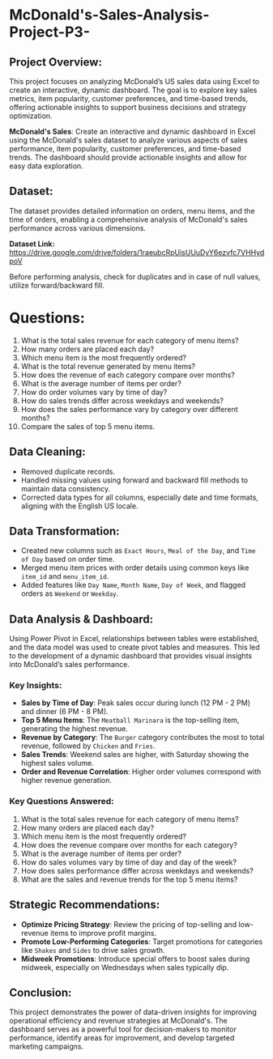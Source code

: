 # McDonald's-Sales-Analysis-Project-P3-

## Project Overview:
This project focuses on analyzing McDonald’s US sales data using Excel to create an interactive, dynamic dashboard.
The goal is to explore key sales metrics, item popularity, customer preferences, and time-based trends, offering actionable insights to support business decisions and strategy optimization.

**McDonald's Sales**:
Create an interactive and dynamic dashboard in Excel using the McDonald's sales dataset to analyze various aspects of sales performance, item popularity, customer preferences, and time-based trends. The dashboard should provide actionable insights and allow for easy data exploration.

## Dataset:
The dataset provides detailed information on orders, menu items, and the time of orders, enabling a comprehensive analysis of McDonald's sales performance across various dimensions.

**Dataset Link:** https://drive.google.com/drive/folders/1raeubcRpUisUUuDyY6ezvfc7VHHydpoV

Before performing analysis, check for duplicates and in case of null values, utilize forward/backward fill.

# Questions:
1. What is the total sales revenue for each category of menu items?
2. How many orders are placed each day?
3. Which menu item is the most frequently ordered?
4. What is the total revenue generated by menu items?
5. How does the revenue of each category compare over months?
6. What is the average number of items per order?
7. How do order volumes vary by time of day?
8. How do sales trends differ across weekdays and weekends?
9. How does the sales performance vary by category over different months?
10. Compare the sales of top 5 menu items.

## Data Cleaning:
- Removed duplicate records.
- Handled missing values using forward and backward fill methods to maintain data consistency.
- Corrected data types for all columns, especially date and time formats, aligning with the English US locale.

## Data Transformation:
- Created new columns such as `Exact Hours`, `Meal of the Day`, and `Time of Day` based on order time.
- Merged menu item prices with order details using common keys like `item_id` and `menu_item_id`.
- Added features like `Day Name`, `Month Name`, `Day of Week`, and flagged orders as `Weekend` or `Weekday`.

## Data Analysis & Dashboard:
Using Power Pivot in Excel, relationships between tables were established, and the data model was used to create pivot tables and measures. This led to the development of a dynamic dashboard that provides visual insights into McDonald’s sales performance.

### Key Insights:
- **Sales by Time of Day**: Peak sales occur during lunch (12 PM - 2 PM) and dinner (6 PM - 8 PM).
- **Top 5 Menu Items**: The `Meatball Marinara` is the top-selling item, generating the highest revenue.
- **Revenue by Category**: The `Burger` category contributes the most to total revenue, followed by `Chicken` and `Fries`.
- **Sales Trends**: Weekend sales are higher, with Saturday showing the highest sales volume.
- **Order and Revenue Correlation**: Higher order volumes correspond with higher revenue generation.

### Key Questions Answered:
1. What is the total sales revenue for each category of menu items?
2. How many orders are placed each day?
3. Which menu item is the most frequently ordered?
4. How does the revenue compare over months for each category?
5. What is the average number of items per order?
6. How do sales volumes vary by time of day and day of the week?
7. How does sales performance differ across weekdays and weekends?
8. What are the sales and revenue trends for the top 5 menu items?

## Strategic Recommendations:
- **Optimize Pricing Strategy**: Review the pricing of top-selling and low-revenue items to improve profit margins.
- **Promote Low-Performing Categories**: Target promotions for categories like `Shakes` and `Sides` to drive sales growth.
- **Midweek Promotions**: Introduce special offers to boost sales during midweek, especially on Wednesdays when sales typically dip.

## Conclusion:
This project demonstrates the power of data-driven insights for improving operational efficiency and revenue strategies at McDonald's. The dashboard serves as a powerful tool for decision-makers to monitor performance, identify areas for improvement, and develop targeted marketing campaigns.

